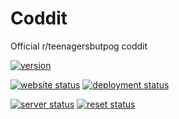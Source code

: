 # Coddit
Official r/teenagersbutpog coddit

[![version](https://img.shields.io/github/v/release/Isbo2000/Coddit)](https://github.com/Isbo2000/Coddit/releases/latest) 

[![website status](https://img.shields.io/website?url=https%3A%2F%2FIsbo2000.github.io%2FCoddit)](https://isbo2000.github.io/Coddit/) [![deployment status](https://img.shields.io/github/deployments/Isbo2000/Coddit/github-pages)](https://github.com/Isbo2000/Coddit/deployments)

[![server status](https://img.shields.io/endpoint?url=https%3A%2F%2Fisbo-coddit-default-rtdb.firebaseio.com%2FStatus%2Fserver.json)](https://github.com/Isbo2000/Coddit/actions/workflows/server.yml) [![reset status](https://img.shields.io/endpoint?url=https%3A%2F%2Fisbo-coddit-default-rtdb.firebaseio.com%2FStatus%2Freset.json)](https://github.com/Isbo2000/Coddit/actions/workflows/reset.yml)
